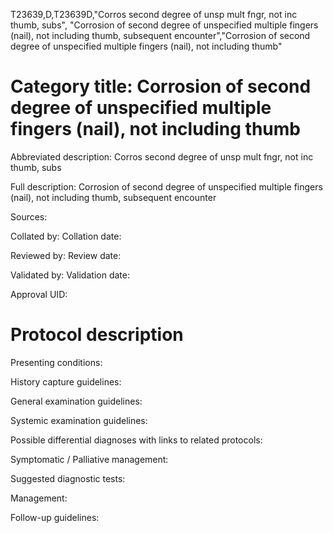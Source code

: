 T23639,D,T23639D,"Corros second degree of unsp mult fngr, not inc thumb, subs", "Corrosion of second degree of unspecified multiple fingers (nail), not including thumb, subsequent encounter","Corrosion of second degree of unspecified multiple fingers (nail), not including thumb"
# Category title: Corrosion of second degree of unspecified multiple fingers (nail), not including thumb

Abbreviated description: Corros second degree of unsp mult fngr, not inc thumb, subs

Full description: Corrosion of second degree of unspecified multiple fingers (nail), not including thumb, subsequent encounter

Sources:

Collated by:
Collation date:

Reviewed by:
Review date:

Validated by:
Validation date:

Approval UID:

# Protocol description

Presenting conditions:

History capture guidelines:

General examination guidelines:

Systemic examination guidelines:

Possible differential diagnoses with links to related protocols:

Symptomatic / Palliative management:

Suggested diagnostic tests:

Management:

Follow-up guidelines:
